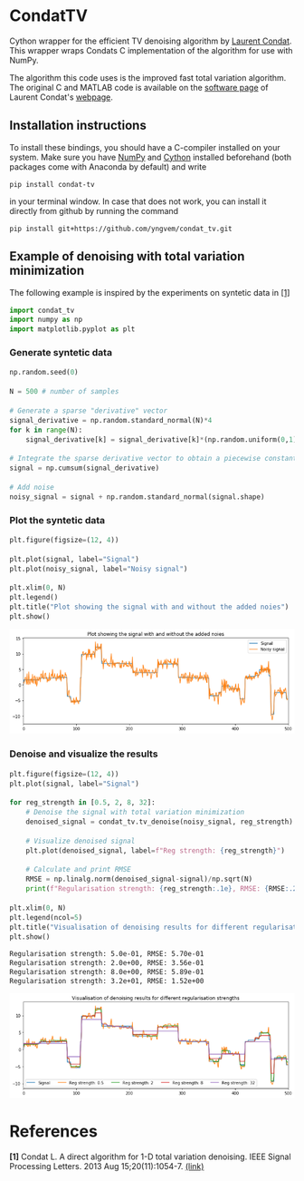 # CondatTV

Cython wrapper for the efficient TV denoising algorithm by [Laurent Condat](https://lcondat.github.io/). This wrapper wraps Condats C implementation of the algorithm for use with NumPy.

The algorithm this code uses is the improved fast total variation algorithm.
The original C and MATLAB code is available on the [software page](https://lcondat.github.io/software.html) of Laurent Condat's [webpage](https://lcondat.github.io/).

## Installation instructions

To install these bindings, you should have a C-compiler installed on your system. Make sure you have [NumPy](https://numpy.org/install/) and [Cython](https://cython.readthedocs.io/en/latest/src/quickstart/install.html) installed beforehand (both packages come with Anaconda by default) and write

```
pip install condat-tv
```

in your terminal window. In case that does not work, you can install it directly from github by running the command

```
pip install git+https://github.com/yngvem/condat_tv.git
```


## Example of denoising with total variation minimization

The following example is inspired by the experiments on syntetic data in [[1]](#[1])


```python
import condat_tv 
import numpy as np
import matplotlib.pyplot as plt
```


### Generate syntetic data


```python
np.random.seed(0)

N = 500 # number of samples

# Generate a sparse "derivative" vector 
signal_derivative = np.random.standard_normal(N)*4
for k in range(N):
    signal_derivative[k] = signal_derivative[k]*(np.random.uniform(0,1)>0.95)
    
# Integrate the sparse derivative vector to obtain a piecewise constant vector
signal = np.cumsum(signal_derivative)

# Add noise
noisy_signal = signal + np.random.standard_normal(signal.shape)
```

### Plot the syntetic data


```python
plt.figure(figsize=(12, 4))

plt.plot(signal, label="Signal")
plt.plot(noisy_signal, label="Noisy signal")

plt.xlim(0, N)
plt.legend()
plt.title("Plot showing the signal with and without the added noies")
plt.show()
```


![png](readme_images/output_5_0.png)


### Denoise and visualize the results


```python
plt.figure(figsize=(12, 4))
plt.plot(signal, label="Signal")

for reg_strength in [0.5, 2, 8, 32]:
    # Denoise the signal with total variation minimization
    denoised_signal = condat_tv.tv_denoise(noisy_signal, reg_strength)
    
    # Visualize denoised signal
    plt.plot(denoised_signal, label=f"Reg strength: {reg_strength}")
    
    # Calculate and print RMSE
    RMSE = np.linalg.norm(denoised_signal-signal)/np.sqrt(N)
    print(f"Regularisation strength: {reg_strength:.1e}, RMSE: {RMSE:.2e}")
    
plt.xlim(0, N)
plt.legend(ncol=5)
plt.title("Visualisation of denoising results for different regularisation strengths")
plt.show()
```

    Regularisation strength: 5.0e-01, RMSE: 5.70e-01
    Regularisation strength: 2.0e+00, RMSE: 3.56e-01
    Regularisation strength: 8.0e+00, RMSE: 5.89e-01
    Regularisation strength: 3.2e+01, RMSE: 1.52e+00



![png](readme_images/output_7_1.png)


# References

<p id="[1]">
    <b>[1]</b> Condat L. A direct algorithm for 1-D total variation denoising. IEEE Signal Processing Letters. 2013 Aug 15;20(11):1054-7. <a href="https://ieeexplore.ieee.org/abstract/document/6579659">(link)</a>
<p>

